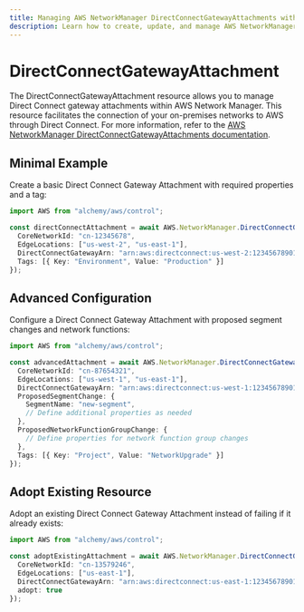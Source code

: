 ```yaml
---
title: Managing AWS NetworkManager DirectConnectGatewayAttachments with Alchemy
description: Learn how to create, update, and manage AWS NetworkManager DirectConnectGatewayAttachments using Alchemy Cloud Control.
---
```


# DirectConnectGatewayAttachment

The DirectConnectGatewayAttachment resource allows you to manage Direct Connect gateway attachments within AWS Network Manager. This resource facilitates the connection of your on-premises networks to AWS through Direct Connect. For more information, refer to the [AWS NetworkManager DirectConnectGatewayAttachments documentation](https://docs.aws.amazon.com/networkmanager/latest/userguide/).

## Minimal Example

Create a basic Direct Connect Gateway Attachment with required properties and a tag:

```ts
import AWS from "alchemy/aws/control";

const directConnectAttachment = await AWS.NetworkManager.DirectConnectGatewayAttachment("basicAttachment", {
  CoreNetworkId: "cn-12345678",
  EdgeLocations: ["us-west-2", "us-east-1"],
  DirectConnectGatewayArn: "arn:aws:directconnect:us-west-2:123456789012:direct-connect-gateway/my-gateway",
  Tags: [{ Key: "Environment", Value: "Production" }]
});
```

## Advanced Configuration

Configure a Direct Connect Gateway Attachment with proposed segment changes and network functions:

```ts
import AWS from "alchemy/aws/control";

const advancedAttachment = await AWS.NetworkManager.DirectConnectGatewayAttachment("advancedAttachment", {
  CoreNetworkId: "cn-87654321",
  EdgeLocations: ["us-west-1", "us-east-1"],
  DirectConnectGatewayArn: "arn:aws:directconnect:us-west-1:123456789012:direct-connect-gateway/my-advanced-gateway",
  ProposedSegmentChange: {
    SegmentName: "new-segment",
    // Define additional properties as needed
  },
  ProposedNetworkFunctionGroupChange: {
    // Define properties for network function group changes
  },
  Tags: [{ Key: "Project", Value: "NetworkUpgrade" }]
});
```

## Adopt Existing Resource

Adopt an existing Direct Connect Gateway Attachment instead of failing if it already exists:

```ts
import AWS from "alchemy/aws/control";

const adoptExistingAttachment = await AWS.NetworkManager.DirectConnectGatewayAttachment("adoptAttachment", {
  CoreNetworkId: "cn-13579246",
  EdgeLocations: ["us-east-1"],
  DirectConnectGatewayArn: "arn:aws:directconnect:us-east-1:123456789012:direct-connect-gateway/my-existing-gateway",
  adopt: true
});
```